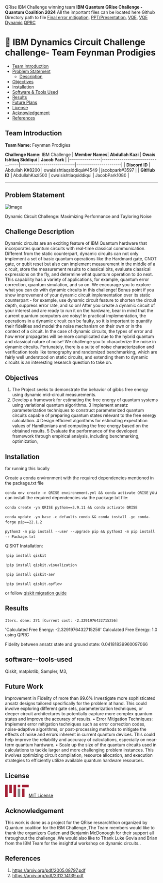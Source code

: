 QRise IBM Challenge winning team
**IBM Quantum QRise Challenge -Quantum Coalition 2024**
All the important files can be located here Github Directory path to file [Final error mitigation](https://github.com/owaisishtiaqsiddiqui/QRISE/blob/main/FinalErrorMitigation.ipynb), [PPT/Presentation](https://github.com/owaisishtiaqsiddiqui/QRISE/blob/main/QRise_Final_PPT.pdf), [VQE](https://github.com/owaisishtiaqsiddiqui/QRISE/blob/main/VQE_simulation.ipynb), [VQE Dynamic](https://github.com/owaisishtiaqsiddiqui/QRISE/blob/main/VariationQuatumGibbs.ipynb) [QPRC](https://github.com/owaisishtiaqsiddiqui/QRISE/blob/main/VariationQuatumGibbsWithQPRC.ipynb)
# :space_invader: IBM Dynamics Circuit Challenge challenge- Team Feynman Prodigies 

- [Team Introduction](#team-introduction)
- [Problem Statement](#ProblemStatement)
  - [Description](#description)
- [Objectives](#Objectives)
- [Installation](#Installation)
- [Software & Tools Used](#software--tools-used)
- [Results](#Results)
- [Future Plans](#future-plans)
- [License](#license)
- [Acknowledgement](#Acknowledgement)
- [References](#references)

## Team Introduction
**Team Name:** Feynman Prodigies 

**Challenge Name:** IBM Challenge
|   **Member Names**| **Abdullah Kazi**                      | **Owais Ishtiaq Siddiqui** | **Jacob Park** |
|----------------|-----------------------------------|----------------------------|-----------------------|
| **Discord ID** | Abdullah K#8200                   | owaisishtiaqsiddiqui#4549  | jacobpark#3597        |
| **GitHub ID**  | AbdullahKazi500                   | owaisishtiaqsiddiqui       | JacobPark1080         |

----------------------


## Problem Statement
![image](https://github.com/owaisishtiaqsiddiqui/QRISE/assets/108402760/514cee08-6a08-4ccd-aa60-583d541c6a2f)

Dynamic Circuit Challenge: Maximizing Performance and Tayloring Noise

## Challenge Description 
Dynamic circuits are an exciting feature of IBM Quantum hardware that incorporates quantum circuits with real-time classical communication. Different from the static counterpart, dynamic circuits can not only implement a set of basic quantum operations like the Hardmard gate, CNOT gate, or qubit reset but also can implement measurement in the middle of a circuit, store the measurement results to classical bits, evaluate classical expressions on the fly, and determine what quantum operation to do next. This capability has a variety of applications, for example, quantum error correction, quantum simulation, and so on. We encourage you to explore what you can do with dynamic circuits in this challenge! Bonus point if you show improvement of your dynamic circuit implementation over its static counterpart - for example, use dynamic circuit feature to shorten the circuit depth, suppress error rate, and so on! After you create a dynamic circuit of your interest and are ready to run it on the hardware, bear in mind that the current quantum computers are noisy! In practical implementation, the operations in a dynamic circuit can be faulty, so it is important to quantify their fidelities and model the noise mechanism on their own or in the context of a circuit. In the case of dynamic circuits, the types of error and how error propagates will be more complicated due to the hybrid quantum and classical nature of noise! We challenge you to characterize the noise in dynamic circuits. Fortunately, there is a suite of noise characterization and verification tools like tomography and randomized benchmarking, which are fairly well understood on static circuits, and extending them to dynamic circuits is an interesting research question to take on.

## Objectives
1. The Project seeks to demonstrate the behavior of gibbs free energy using dynamic mid-circuit measurements.
2. Develop a framework for estimating the free energy of quantum systems using variational quantum algorithms.
3 Implement ansatz parameterization techniques to construct parameterized quantum circuits capable of preparing quantum states relevant to the free energy calculation.
4 Design efficient algorithms for estimating expectation values of Hamiltonians and computing the free energy based on the obtained results.
5 Evaluate the performance of the developed framework through empirical analysis, including benchmarking, optimization,

## Installation
for running this locally

Create a conda environment with the required dependencies mentioned in the package.txt file

`conda env create -n QRISE environement.yml && conda activate QRISE`
you can install the required dependencies via the package.txt file:

`conda create -yn QRISE python==3.9.11 && conda activate QRISE`

`conda update -yn base -c defaults conda && conda install -yc conda-forge pip==22.1.2`

`python3 -m pip install --user --upgrade pip && python3 -m pip install -r Package.txt`

QISKIT Installation:

`!pip install qiskit`

`!pip install qiskit.visualization`

`!pip install qiskit-aer`

`!pip install qiskit.opflow`

or follow [qiskit migration guide](https://docs.quantum.ibm.com/api/migration-guides/qiskit-opflow-module)

## Results
`Iters. done: 271 [Current cost: -2.3291976432715256]` 

'Calculated Free Energy: -2.3291976432715256'
Calculated Free Energy: 1.0 using QPRC
     
Fidelity between ansatz state and ground state: 0.04181839960097066

## software--tools-used
Qiskit, matplotlib, Sampler, M3, 
## Future Work
Improvement in Fidelity of more than 99.6%
Investigate more sophisticated ansatz designs tailored specifically
for the problem at hand. This could involve exploring different
gate sets, parameterization techniques, or deeper circuit
architectures to potentially capture more complex quantum
states and improve the accuracy of results.
• Error Mitigation Techniques:
Implement error mitigation techniques such as error correction
codes, noise-adaptive algorithms, or post-processing methods to
mitigate the effects of noise and errors inherent in current
quantum devices. This could help improve the reliability and
accuracy of calculations, especially on near-term quantum
hardware.
• Scale up the size of the quantum circuits used in calculations to
tackle larger and more challenging problem instances. This
involves optimizing circuit compilation, resource allocation, and
execution strategies to efficiently utilize available quantum
hardware resources.
## License

<a href="https://choosealicense.com/licenses/mit/"><img src="https://raw.githubusercontent.com/johnturner4004/readme-generator/master/src/components/assets/images/mit.svg" height=40 />MIT License</a>

## Acknowledgement 
This work is done as a project for the QRise researchthon
organized by Quantum coalition for the IBM Challenge ,The
Team members would like to thank the organizers Caden and
Benjamin McDonough for their support all throughout the
challenge ,We would also like to Thank Luke Govia and Brian
from the IBM Team for the insightful workshop on dynamic
circuits..

## References
1. https://arxiv.org/pdf/2005.08797.pdf
2. https://arxiv.org/pdf/2312.14139.pdf
